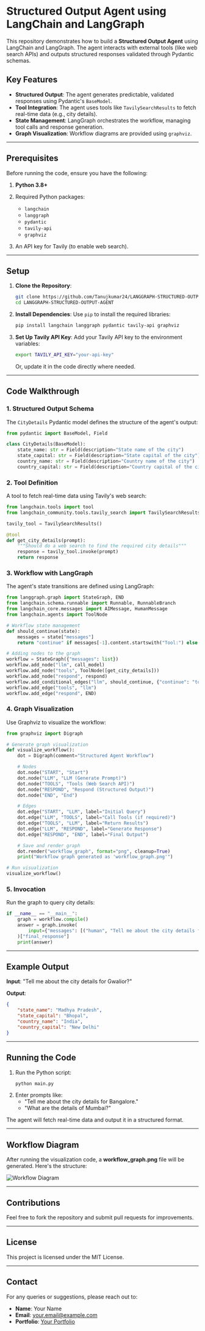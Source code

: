 # Structured Output Agent using LangChain and LangGraph

This repository demonstrates how to build a **Structured Output Agent** using LangChain and LangGraph. The agent interacts with external tools (like web search APIs) and outputs structured responses validated through Pydantic schemas.

## Key Features

- **Structured Output**: The agent generates predictable, validated responses using Pydantic's `BaseModel`.
- **Tool Integration**: The agent uses tools like `TavilySearchResults` to fetch real-time data (e.g., city details).
- **State Management**: LangGraph orchestrates the workflow, managing tool calls and response generation.
- **Graph Visualization**: Workflow diagrams are provided using `graphviz`.

---

## Prerequisites

Before running the code, ensure you have the following:

1. **Python 3.8+**
2. Required Python packages:
   - `langchain`
   - `langgraph`
   - `pydantic`
   - `tavily-api`
   - `graphviz`

3. An API key for Tavily (to enable web search).

---

## Setup

1. **Clone the Repository**:
   ```bash
   git clone https://github.com/Tanujkumar24/LANGGRAPH-STRUCTURED-OUTPUT-AGENT.git
   cd LANGGRAPH-STRUCTURED-OUTPUT-AGENT
   ```

2. **Install Dependencies**:
   Use `pip` to install the required libraries:
   ```bash
   pip install langchain langgraph pydantic tavily-api graphviz
   ```

3. **Set Up Tavily API Key**:
   Add your Tavily API key to the environment variables:
   ```bash
   export TAVILY_API_KEY="your-api-key"
   ```
   Or, update it in the code directly where needed.

---

## Code Walkthrough

### 1. **Structured Output Schema**
The `CityDetails` Pydantic model defines the structure of the agent's output:
```python
from pydantic import BaseModel, Field

class CityDetails(BaseModel):
    state_name: str = Field(description="State name of the city")
    state_capital: str = Field(description="State capital of the city")
    country_name: str = Field(description="Country name of the city")
    country_capital: str = Field(description="Country capital of the city")
```

### 2. **Tool Definition**
A tool to fetch real-time data using Tavily's web search:
```python
from langchain.tools import tool
from langchain_community.tools.tavily_search import TavilySearchResults

tavily_tool = TavilySearchResults()

@tool
def get_city_details(prompt):
    """Should do a web search to find the required city details"""
    response = tavily_tool.invoke(prompt)
    return response
```

### 3. **Workflow with LangGraph**
The agent's state transitions are defined using LangGraph:
```python
from langgraph.graph import StateGraph, END
from langchain.schema.runnable import Runnable, RunnableBranch
from langchain_core.messages import AIMessage, HumanMessage
from langchain.agents import ToolNode

# Workflow state management
def should_continue(state):
    messages = state["messages"]
    return "continue" if messages[-1].content.startswith("Tool:") else "respond"

# Adding nodes to the graph
workflow = StateGraph({"messages": list})
workflow.add_node("llm", call_model)
workflow.add_node("tools", ToolNode([get_city_details]))
workflow.add_node("respond", respond)
workflow.add_conditional_edges("llm", should_continue, {"continue": "tools", "respond": "respond"})
workflow.add_edge("tools", "llm")
workflow.add_edge("respond", END)
```

### 4. **Graph Visualization**
Use Graphviz to visualize the workflow:
```python
from graphviz import Digraph

# Generate graph visualization
def visualize_workflow():
    dot = Digraph(comment="Structured Agent Workflow")

    # Nodes
    dot.node("START", "Start")
    dot.node("LLM", "LLM (Generate Prompt)")
    dot.node("TOOLS", "Tools (Web Search API)")
    dot.node("RESPOND", "Respond (Structured Output)")
    dot.node("END", "End")

    # Edges
    dot.edge("START", "LLM", label="Initial Query")
    dot.edge("LLM", "TOOLS", label="Call Tools (if required)")
    dot.edge("TOOLS", "LLM", label="Return Results")
    dot.edge("LLM", "RESPOND", label="Generate Response")
    dot.edge("RESPOND", "END", label="Final Output")

    # Save and render graph
    dot.render("workflow_graph", format="png", cleanup=True)
    print("Workflow graph generated as 'workflow_graph.png'")

# Run visualization
visualize_workflow()
```

### 5. **Invocation**
Run the graph to query city details:
```python
if __name__ == "__main__":
    graph = workflow.compile()
    answer = graph.invoke(
        input={"messages": [("human", "Tell me about the city details for gwalior?")]}
    )["final_response"]
    print(answer)
```

---

## Example Output

**Input**: "Tell me about the city details for Gwalior?"

**Output**:
```json
{
    "state_name": "Madhya Pradesh",
    "state_capital": "Bhopal",
    "country_name": "India",
    "country_capital": "New Delhi"
}
```

---

## Running the Code

1. Run the Python script:
   ```bash
   python main.py
   ```
2. Enter prompts like:
   - "Tell me about the city details for Bangalore."
   - "What are the details of Mumbai?"

The agent will fetch real-time data and output it in a structured format.

---

## Workflow Diagram
After running the visualization code, a **workflow_graph.png** file will be generated. Here's the structure:

![Workflow Diagram](https://github.com/Tanujkumar24/LANGGRAPH-STRUCTURED-OUTPUT-AGENT/blob/main/graph.jpg)

---

## Contributions
Feel free to fork the repository and submit pull requests for improvements.

---

## License
This project is licensed under the MIT License.

---

## Contact
For any queries or suggestions, please reach out to:
- **Name**: Your Name
- **Email**: your.email@example.com
- **Portfolio**: [Your Portfolio](https://example.com)
